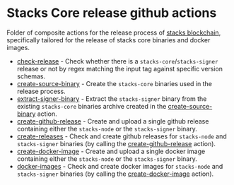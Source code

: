 # Stacks Core release github actions

Folder of composite actions for the release process of [stacks blockchain](https://github.com/stacks-network/stacks-core), specifically tailored for the release of stacks core binaries and docker images. 

- [check-release](./check-release) - Check whether there is a `stacks-core`/`stacks-signer` release or not by regex matching the input tag against specific version schemas.
- [create-source-binary](./create-source-binary) - Create the `stacks-core` binaries used in the release process.
- [extract-signer-binary](./extract-signer-binary) - Extract the `stacks-signer` binary from the existing `stacks-core` binaries archive created in the [create-source-binary](./create-source-binary) action.
- [create-github-release](./create-github-release) - Create and upload a single github release containing either the `stacks-node` or the `stacks-signer` binary.
- [create-releases](./create-releases) - Check and create github releases for `stacks-node` and `stacks-signer` binaries (by calling the [create-github-release](./create-github-release) action).
- [create-docker-image](./create-docker-image) - Create and upload a single docker image containing either the `stacks-node` or the `stacks-signer` binary.
- [docker-images](./docker-images) - Check and create docker images for `stacks-node` and `stacks-signer` binaries (by calling the [create-docker-image](./create-docker-image) action).
